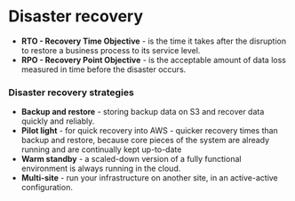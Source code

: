 # Disaster recovery

* **RTO - Recovery Time Objective** - is the time it takes after the disruption to restore a business process to its service level.
* **RPO - Recovery Point Objective** - is the acceptable amount of data loss measured in time before the disaster occurs.

### Disaster recovery strategies

* **Backup and restore** - storing backup data on S3 and recover data quickly and reliably.
* **Pilot light** - for quick recovery into AWS - quicker recovery times than backup and restore, because core pieces of the system are already running and are continually kept up-to-date
* **Warm standby** - a scaled-down version of a fully functional environment is always running in the cloud.
* **Multi-site** - run your infrastructure on another site, in an active-active configuration.



